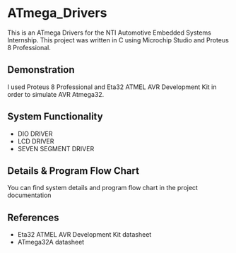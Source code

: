# ATmega_Drivers
This is an ATmega Drivers for the NTI Automotive Embedded Systems Internship. This project was written in C using Microchip Studio and Proteus 8 Professional.

## Demonstration

I used Proteus 8 Professional and Eta32 ATMEL AVR Development Kit in order to simulate AVR Atmega32. 

## System Functionality
- DIO DRIVER
- LCD DRIVER
- SEVEN SEGMENT DRIVER

## Details & Program Flow Chart
You can find system details and program flow chart in the project documentation 
## References
- Eta32 ATMEL AVR Development Kit datasheet
- ATmega32A datasheet
